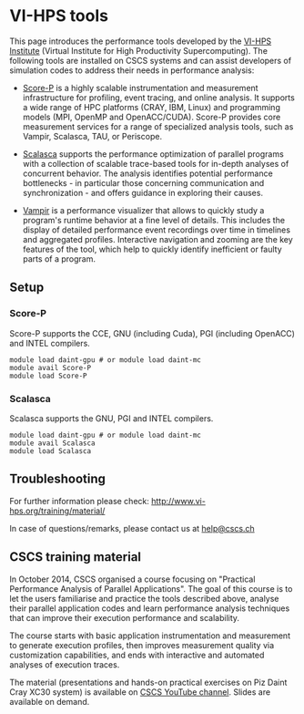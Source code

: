 # VI-HPS tools

This page introduces the performance tools developed by the [VI-HPS Institute](http://www.vi-hps.org/tools/)
(Virtual Institute for High Productivity Supercomputing). The following tools
are installed on CSCS systems and can assist developers of simulation codes to
address their needs in performance analysis:

* [Score-P](http://www.vi-hps.org/tools/score-p.html) 
is a highly scalable instrumentation and measurement infrastructure
for profiling, event tracing, and online analysis. It supports a wide range of
HPC platforms (CRAY, IBM, Linux) and programming models (MPI, OpenMP and
OpenACC/CUDA). Score-P provides core measurement services for a range of
specialized analysis tools, such as Vampir, Scalasca, TAU, or Periscope.

* [Scalasca](http://www.vi-hps.org/tools/scalasca.html) supports the
performance optimization of parallel programs with a collection of scalable
trace-based tools for in-depth analyses of concurrent behavior. The analysis
identifies potential performance bottlenecks - in particular those concerning
communication and synchronization - and offers guidance in exploring their
causes.

* [Vampir](http://www.vi-hps.org/tools/vampir.html) is a performance visualizer
that allows to quickly study a program's runtime behavior at a fine level of
details. This includes the display of detailed performance event recordings
over time in timelines and aggregated profiles. Interactive navigation and
zooming are the key features of the tool, which help to quickly identify
inefficient or faulty parts of a program.


## Setup

### Score-P
Score-P supports the CCE, GNU (including Cuda), PGI (including OpenACC) and INTEL compilers.

```
module load daint-gpu # or module load daint-mc
module avail Score-P
module load Score-P
```

### Scalasca
Scalasca supports the GNU, PGI and INTEL compilers.

```
module load daint-gpu # or module load daint-mc
module avail Scalasca 
module load Scalasca 
```

## Troubleshooting

For further information please check: http://www.vi-hps.org/training/material/

In case of questions/remarks, please contact us at [help@cscs.ch](mailto:help@cscs.ch)

## CSCS training material

In October 2014, CSCS organised a course focusing on "Practical Performance
Analysis of Parallel Applications". The goal of this course is to let the users
familiarise and practice the tools described above, analyse their parallel
application codes and learn performance analysis techniques that can improve
their execution performance and scalability.

The course starts with basic application instrumentation and measurement to
generate execution profiles, then improves measurement quality via
customization capabilities, and ends with interactive and automated analyses of
execution traces.

The material (presentations and hands-on practical exercises on Piz Daint Cray
XC30 system) is available on [CSCS YouTube channel](http://www.youtube.com/playlist?list=PL1tk5lGm7zvSfjUIYtfUwd0bJcKAWVIw4).
Slides are available on demand.

